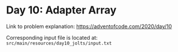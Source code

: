 # Day 10: Adapter Array

Link to problem explanation: https://adventofcode.com/2020/day/10

Corresponding input file is located at: `src/main/resources/day10_jolts/input.txt`